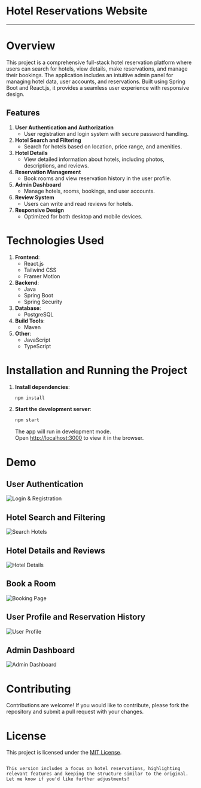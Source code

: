 # Hotel Reservations Website
---

# Overview

This project is a comprehensive full-stack hotel reservation platform where users can search for hotels, view details, make reservations, and manage their bookings. The application includes an intuitive admin panel for managing hotel data, user accounts, and reservations. Built using Spring Boot and React.js, it provides a seamless user experience with responsive design.

## Features

1. **User Authentication and Authorization**
   - User registration and login system with secure password handling.
2. **Hotel Search and Filtering**
   - Search for hotels based on location, price range, and amenities.
3. **Hotel Details**
   - View detailed information about hotels, including photos, descriptions, and reviews.
4. **Reservation Management**
   - Book rooms and view reservation history in the user profile.
5. **Admin Dashboard**
   - Manage hotels, rooms, bookings, and user accounts.
6. **Review System**
   - Users can write and read reviews for hotels.
7. **Responsive Design**
   - Optimized for both desktop and mobile devices.

# Technologies Used

1. **Frontend**: 
   - React.js
   - Tailwind CSS
   - Framer Motion
2. **Backend**: 
   - Java
   - Spring Boot
   - Spring Security
3. **Database**: 
   - PostgreSQL
4. **Build Tools**: 
   - Maven
5. **Other**:
   - JavaScript
   - TypeScript

# Installation and Running the Project

1. **Install dependencies**:
   ```bash
   npm install
   ```
2. **Start the development server**:
   ```bash
   npm start
   ```

   The app will run in development mode.\
   Open [http://localhost:3000](http://localhost:3000) to view it in the browser.

# Demo

## User Authentication

![Login & Registration](demo/login_registration.png)

## Hotel Search and Filtering

![Search Hotels](demo/hotel_search.png)

## Hotel Details and Reviews

![Hotel Details](demo/hotel_details.png)

## Book a Room

![Booking Page](demo/booking_page.png)

## User Profile and Reservation History

![User Profile](demo/user_profile.png)

## Admin Dashboard

![Admin Dashboard](demo/admin_dashboard.png)

# Contributing

Contributions are welcome! If you would like to contribute, please fork the repository and submit a pull request with your changes.

# License

This project is licensed under the [MIT License](LICENSE).
```

This version includes a focus on hotel reservations, highlighting relevant features and keeping the structure similar to the original. Let me know if you'd like further adjustments!
